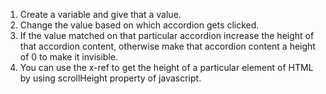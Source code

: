 1. Create a variable and give that a value.
2. Change the value based on which accordion gets clicked.
3. If the value matched on that particular accordion increase the height of that accordion content, otherwise make that accordion content a height of 0 to make it invisible.
4. You can use the x-ref to get the height of a particular element of HTML by using scrollHeight property of javascript.
